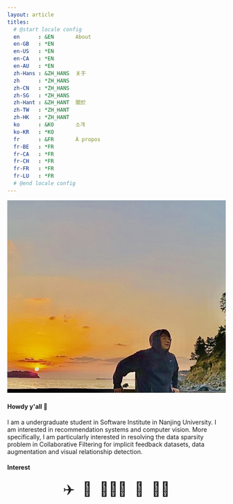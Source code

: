 ```yaml
---
layout: article
titles:
  # @start locale config
  en      : &EN       About
  en-GB   : *EN
  en-US   : *EN
  en-CA   : *EN
  en-AU   : *EN
  zh-Hans : &ZH_HANS  关于
  zh      : *ZH_HANS
  zh-CN   : *ZH_HANS
  zh-SG   : *ZH_HANS
  zh-Hant : &ZH_HANT  關於
  zh-TW   : *ZH_HANT
  zh-HK   : *ZH_HANT
  ko      : &KO       소개
  ko-KR   : *KO
  fr      : &FR       À propos
  fr-BE   : *FR
  fr-CA   : *FR
  fr-CH   : *FR
  fr-FR   : *FR
  fr-LU   : *FR
  # @end locale config
---
```


<div class="item">
  <div class="item__image">
    <img class="image image--lg" src="/assets/images/newProfile.JPG"/>
  </div>
  <div class="item__content">
    <div class="item__header">
      <h4>Howdy y'all 👋</h4>
    </div>
    <div class="item__description">
      <p>I am a undergraduate student in Software Institute in Nanjing University. I am interested in recommendation systems and computer vision. More specifically, I am particularly interested in resolving the data sparsity problem in Collaborative Filtering for implicit feedback datasets, data augmentation and visual relationship detection.</p>
    </div>
    <div class="item__header">
      <h4>Interest</h4>
    </div>
    <div class="item__description">
      <p>
        <div style="font-size:2rem;width:100%;text-align:center;">✈️&nbsp; 🌄&nbsp; 👨🏻‍💻&nbsp; 🏀&nbsp; 🏊🏻‍</div>
      </p>
    </div>
  </div>
</div>

